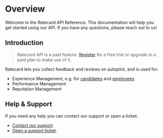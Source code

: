 # Overview
Welcome to the Ratecard API Reference.
This documentation will help you get started using our API.
If you have any questions, please reach out to us!

## Introduction
> Ratecard API is a paid feature. [Register](http://ratecard.io/register?source=API-docs) for a free trial or upgrade to a paid plan to make use of it.

Ratecard lets you collect feedback and reviews on autopilot, and is used for:
- Experience Management, e.g. for [candidates](https://ratecard.io/candidate-experience) and [employees](https://ratecard.io/employee-experience)
- Performance Management
- Reputation Management

## Help & Support
If you need any help you can contact our support or open a ticket:
- [Contact our support](mailto:support@ratecard.io)
- [Open a support ticket](https://support.ratecard.io/hc/en-nl/requests/new).